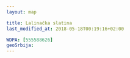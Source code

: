 ```yaml
---
layout: map

title: Lalinačka slatina
last_modified_at: 2018-05-18T00:19:16+02:00

WDPA: [555588626]
geoSrbija:
---
```

